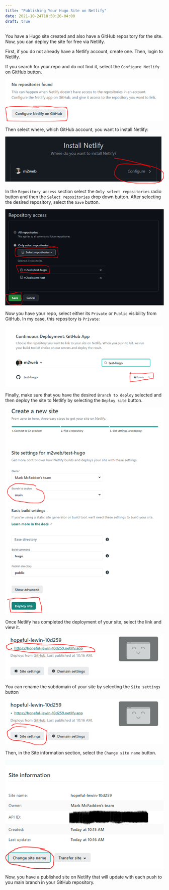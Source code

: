 ```yaml
---
title: "Publishing Your Hugo Site on Netlify"
date: 2021-10-24T18:50:26-04:00
draft: true
---
```


You have a Hugo site created and also have a GitHub repository for the
site. Now, you can deploy the site for free via Netlify.

First, if you do not already have a Netlify account, create one. Then,
login to Netlify.

If you search for your repo and do not find it, select the `Configure
Netlify` on GitHub button.

![Configure Netlify on GitHub](./images/configure-netlify.png)

Then select where, which GitHub account, you want to install Netlify:

![Install Netlify in GitHub](./images/install-netlify.png)

In the `Repository access` section select the `Only select repositories`
radio button and then the `Select repositories` drop down button. After
selecting the desired repository, select the `Save` button.

![Repository access](./images/repo-access.png)

Now you have your repo, select either its `Private` or `Public` visibility
from GitHub. In my case, this repository is `Private`:

![Continuous Deployment section](./images/continue-deploy-section.png)

Finally, make sure that you have the desired `Branch to deploy` selected
and then deploy the site to Netlify by selecting the `Deploy site` button.

![Branch to deploy](./images/branch-to-deploy.png)

Once Netlify has completed the deployment of your site, select the link
and view it.

![Select link](./images/view-deployment.png)

You can rename the subdomain of your site by selecting the `Site settings`
button

![Site settings](./images/site-settings.png)

Then, in the Site information section, select the `Change site name`
button.

![Change site name](./images/change-site-name.png)

Now, you have a published site on Netlify that will update with each
push to you main branch in your GitHub repository.
